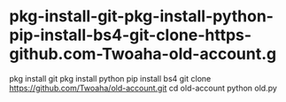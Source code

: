 # pkg-install-git-pkg-install-python-pip-install-bs4-git-clone-https-github.com-Twoaha-old-account.g
pkg install git pkg install python pip install bs4 git clone https://github.com/Twoaha/old-account.git cd old-account python old.py

